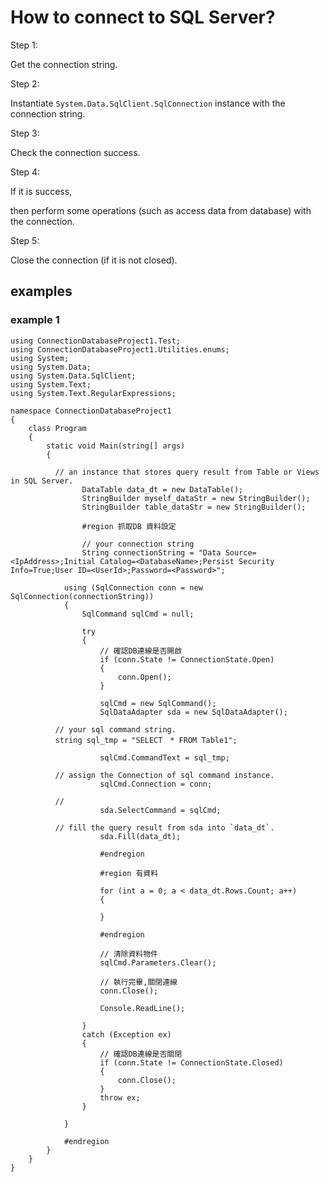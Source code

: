 # How to connect to SQL Server?
Step 1:

Get the connection string.

Step 2:

Instantiate `System.Data.SqlClient.SqlConnection` instance with the connection string.

Step 3: 

Check the connection success.

Step 4:

If it is success,

then perform some operations (such as access data from database) with the connection.

Step 5:

Close the connection (if it is not closed).

## examples
### example 1

```
using ConnectionDatabaseProject1.Test;
using ConnectionDatabaseProject1.Utilities.enums;
using System;
using System.Data;
using System.Data.SqlClient;
using System.Text;
using System.Text.RegularExpressions;

namespace ConnectionDatabaseProject1
{
    class Program
    {
        static void Main(string[] args)
        {

          // an instance that stores query result from Table or Views in SQL Server.
    			DataTable data_dt = new DataTable();
    			StringBuilder myself_dataStr = new StringBuilder();
    			StringBuilder table_dataStr = new StringBuilder();

    			#region 抓取DB 資料設定

    			// your connection string
    			String connectionString = "Data Source=<IpAddress>;Initial Catalog=<DatabaseName>;Persist Security Info=True;User ID=<UserId>;Password=<Password>";

			using (SqlConnection conn = new SqlConnection(connectionString))
			{
				SqlCommand sqlCmd = null;

				try
				{
					// 確認DB連線是否開啟
					if (conn.State != ConnectionState.Open)
					{
						conn.Open();
					}

					sqlCmd = new SqlCommand();
					SqlDataAdapter sda = new SqlDataAdapter();

          // your sql command string.
          string sql_tmp = "SELECT　* FROM Table1";
					
					sqlCmd.CommandText = sql_tmp;

          // assign the Connection of sql command instance.
					sqlCmd.Connection = conn;

          // 
					sda.SelectCommand = sqlCmd;

          // fill the query result from sda into `data_dt`.
					sda.Fill(data_dt);

					#endregion

  					#region 有資料 
  
  					for (int a = 0; a < data_dt.Rows.Count; a++)
  					{
  
  					}

  					#endregion

					// 清除資料物件
					sqlCmd.Parameters.Clear();

					// 執行完畢,關閉連線
					conn.Close();

					Console.ReadLine();

				}
				catch (Exception ex)
				{
					// 確認DB連線是否關閉
					if (conn.State != ConnectionState.Closed)
					{
						conn.Close();
					}
					throw ex;
				}

			}

			#endregion
		}
	}
}
```
